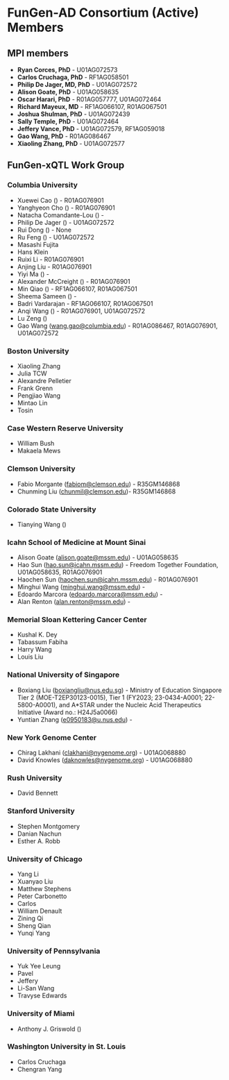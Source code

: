# FunGen-AD Consortium (Active) Members

## MPI members

- **Ryan Corces, PhD** - U01AG072573
- **Carlos Cruchaga, PhD** - RF1AG058501
- **Philip De Jager, MD, PhD** - U01AG072572
- **Alison Goate, PhD** - U01AG058635
- **Oscar Harari, PhD** - R01AG057777, U01AG072464
- **Richard Mayeux, MD** - RF1AG066107, R01AG067501
- **Joshua Shulman, PhD** - U01AG072439
- **Sally Temple, PhD** - U01AG072464
- **Jeffery Vance, PhD** - U01AG072579, RF1AG059018
- **Gao Wang, PhD** - R01AG086467
- **Xiaoling Zhang, PhD** - U01AG072577

## FunGen-xQTL Work Group

### Columbia University

- Xuewei Cao () - R01AG076901
- Yanghyeon Cho () - R01AG076901
- Natacha Comandante-Lou () - 
- Philip De Jager () - U01AG072572
- Rui Dong () - None
- Ru Feng () - U01AG072572
- Masashi Fujita
- Hans Klein
- Ruixi Li - R01AG076901
- Anjing Liu - R01AG076901
- Yiyi Ma () - 
- Alexander McCreight () - R01AG076901
- Min Qiao () - RF1AG066107, R01AG067501
- Sheema Sameen () - 
- Badri Vardarajan - RF1AG066107, R01AG067501
- Anqi Wang () - R01AG076901, U01AG072572
- Lu Zeng ()
- Gao Wang (wang.gao@columbia.edu) - R01AG086467, R01AG076901, U01AG072572

### Boston University

- Xiaoling Zhang
- Julia TCW
- Alexandre Pelletier
- Frank Grenn
- Pengjiao Wang
- Mintao Lin
- Tosin

### Case Western Reserve University

- William Bush
- Makaela Mews

### Clemson University

- Fabio Morgante (fabiom@clemson.edu) - R35GM146868
- Chunming Liu (chunmil@clemson.edu)- R35GM146868

### Colorado State University

- Tianying Wang ()

### Icahn School of Medicine at Mount Sinai 

- Alison Goate (alison.goate@mssm.edu) - U01AG058635
- Hao Sun (hao.sun@icahn.mssm.edu) - Freedom Together Foundation, U01AG058635, R01AG076901
- Haochen Sun (haochen.sun@icahn.mssm.edu) - R01AG076901
- Minghui Wang (minghui.wang@mssm.edu) - 
- Edoardo Marcora (edoardo.marcora@mssm.edu) - 
- Alan Renton (alan.renton@mssm.edu) - 
 
### Memorial Sloan Kettering Cancer Center

- Kushal K. Dey
- Tabassum Fabiha 
- Harry Wang
- Louis Liu

### National University of Singapore

- Boxiang Liu (boxiangliu@nus.edu.sg) - Ministry of Education Singapore Tier 2 (MOE-T2EP30123-0015), Tier 1 (FY2023; 23-0434-A0001; 22-5800-A0001), and A*STAR under the Nucleic Acid Therapeutics Initiative (Award no.: H24J5a0066)
- Yuntian Zhang (e0950183@u.nus.edu) - 

### New York Genome Center

- Chirag Lakhani (clakhani@nygenome.org) - U01AG068880
- David Knowles (daknowles@nygenome.org) - U01AG068880

### Rush University

- David Bennett

### Stanford University

- Stephen Montgomery
- Danian Nachun
- Esther A. Robb

### University of Chicago

- Yang Li
- Xuanyao Liu
- Matthew Stephens
- Peter Carbonetto
- Carlos
- William Denault
- Zining Qi
- Sheng Qian
- Yunqi Yang

### University of Pennsylvania

- Yuk Yee Leung
- Pavel
- Jeffery
- Li-San Wang
- Travyse Edwards

### University of Miami

- Anthony J. Griswold ()

### Washington University in St. Louis

- Carlos Cruchaga
- Chengran Yang
